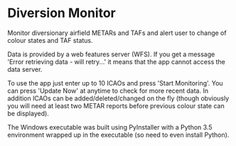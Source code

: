 # Diversion Monitor
Monitor diversionary airfield METARs and TAFs and alert user to 
change of colour states and TAF status.

Data is provided by a web features server (WFS).
If you get a message 'Error retrieving data - will retry...'  it means that the
app cannot access the data server. 

To use the app just enter up to 10 ICAOs and press 'Start Monitoring'. 
You can press 'Update Now' at anytime to check for more recent data. In
addition ICAOs can be added/deleted/changed on the fly (though obviously you will need
at least two METAR reports before previous colour state can be displayed).

The Windows executable was built using PyInstaller with a Python 3.5 environment 
wrapped up in the executable (so need to even install Python). 

